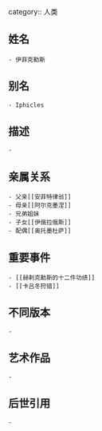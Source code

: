 category:: 人类
## 姓名
	- 伊菲克勒斯
## 别名
	- Iphicles
## 描述
	-
## 亲属关系
	- 父亲[[安菲特律翁]]
	- 母亲[[阿尔克墨涅]]
	- 兄弟姐妹
	- 子女[[伊俄拉俄斯]]
	- 配偶[[奥托墨杜萨]]
## 重要事件
	- [[赫剌克勒斯的十二件功绩]]
	- [[卡吕冬狩猎]]
## 不同版本
	-
## 艺术作品
	-
## 后世引用
	-
